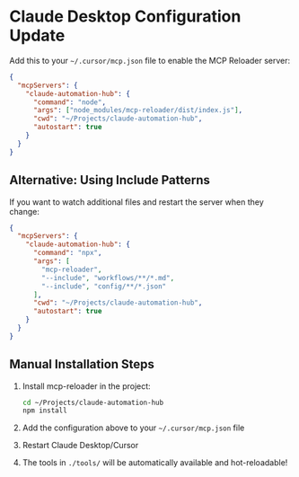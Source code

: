 # Claude Desktop Configuration Update

Add this to your `~/.cursor/mcp.json` file to enable the MCP Reloader server:

```json
{
  "mcpServers": {
    "claude-automation-hub": {
      "command": "node",
      "args": ["node_modules/mcp-reloader/dist/index.js"],
      "cwd": "~/Projects/claude-automation-hub",
      "autostart": true
    }
  }
}
```

## Alternative: Using Include Patterns

If you want to watch additional files and restart the server when they change:

```json
{
  "mcpServers": {
    "claude-automation-hub": {
      "command": "npx",
      "args": [
        "mcp-reloader",
        "--include", "workflows/**/*.md",
        "--include", "config/**/*.json"
      ],
      "cwd": "~/Projects/claude-automation-hub",
      "autostart": true
    }
  }
}
```

## Manual Installation Steps

1. Install mcp-reloader in the project:
   ```bash
   cd ~/Projects/claude-automation-hub
   npm install
   ```

2. Add the configuration above to your `~/.cursor/mcp.json` file

3. Restart Claude Desktop/Cursor

4. The tools in `./tools/` will be automatically available and hot-reloadable!
